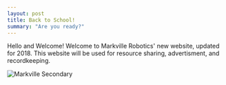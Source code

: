 ```yaml
---
layout: post
title: Back to School!
summary: "Are you ready?"
---
```

Hello and Welcome!
Welcome to Markville Robotics' new website, updated for 2018. This website will be used for resource sharing, advertisment, and recordkeeping.

![Markville Secondary](https://3.bp.blogspot.com/-j78_50O4h2c/WOzhS7JlNOI/AAAAAAAAA7Q/LaxRyPE0xv8gfTykUGFUnrs-6Xw3XPOqgCLcB/s1600/Markville%2Bsecondary.jpg")